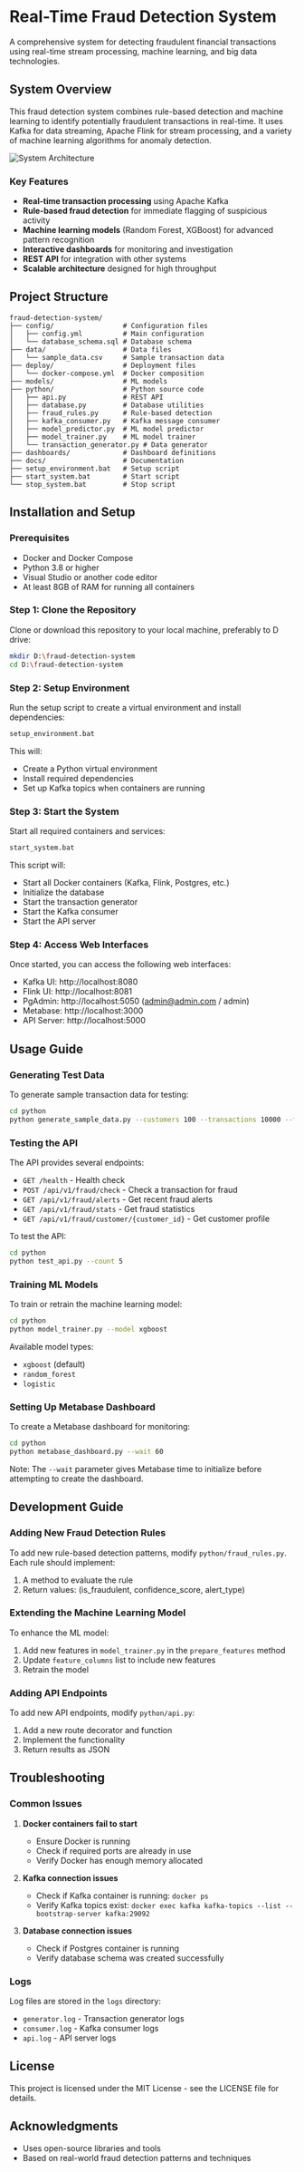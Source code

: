 # Real-Time Fraud Detection System

A comprehensive system for detecting fraudulent financial transactions using real-time stream processing, machine learning, and big data technologies.

## System Overview

This fraud detection system combines rule-based detection and machine learning to identify potentially fraudulent transactions in real-time. It uses Kafka for data streaming, Apache Flink for stream processing, and a variety of machine learning algorithms for anomaly detection.

![System Architecture](docs/architecture.png)

### Key Features

- **Real-time transaction processing** using Apache Kafka
- **Rule-based fraud detection** for immediate flagging of suspicious activity
- **Machine learning models** (Random Forest, XGBoost) for advanced pattern recognition
- **Interactive dashboards** for monitoring and investigation
- **REST API** for integration with other systems
- **Scalable architecture** designed for high throughput

## Project Structure

```
fraud-detection-system/
├── config/                 # Configuration files
│   ├── config.yml          # Main configuration
│   └── database_schema.sql # Database schema
├── data/                   # Data files
│   └── sample_data.csv     # Sample transaction data
├── deploy/                 # Deployment files
│   └── docker-compose.yml  # Docker composition
├── models/                 # ML models
├── python/                 # Python source code
│   ├── api.py              # REST API
│   ├── database.py         # Database utilities
│   ├── fraud_rules.py      # Rule-based detection
│   ├── kafka_consumer.py   # Kafka message consumer
│   ├── model_predictor.py  # ML model predictor
│   ├── model_trainer.py    # ML model trainer
│   └── transaction_generator.py # Data generator
├── dashboards/             # Dashboard definitions
├── docs/                   # Documentation
├── setup_environment.bat   # Setup script
├── start_system.bat        # Start script
└── stop_system.bat         # Stop script
```

## Installation and Setup

### Prerequisites

- Docker and Docker Compose
- Python 3.8 or higher
- Visual Studio or another code editor
- At least 8GB of RAM for running all containers

### Step 1: Clone the Repository

Clone or download this repository to your local machine, preferably to D drive:

```bash
mkdir D:\fraud-detection-system
cd D:\fraud-detection-system
```

### Step 2: Setup Environment

Run the setup script to create a virtual environment and install dependencies:

```bash
setup_environment.bat
```

This will:
- Create a Python virtual environment
- Install required dependencies
- Set up Kafka topics when containers are running

### Step 3: Start the System

Start all required containers and services:

```bash
start_system.bat
```

This script will:
- Start all Docker containers (Kafka, Flink, Postgres, etc.)
- Initialize the database
- Start the transaction generator
- Start the Kafka consumer
- Start the API server

### Step 4: Access Web Interfaces

Once started, you can access the following web interfaces:

- Kafka UI: http://localhost:8080
- Flink UI: http://localhost:8081
- PgAdmin: http://localhost:5050 (admin@admin.com / admin)
- Metabase: http://localhost:3000
- API Server: http://localhost:5000

## Usage Guide

### Generating Test Data

To generate sample transaction data for testing:

```bash
cd python
python generate_sample_data.py --customers 100 --transactions 10000 --fraud 0.01
```

### Testing the API

The API provides several endpoints:

- `GET /health` - Health check
- `POST /api/v1/fraud/check` - Check a transaction for fraud
- `GET /api/v1/fraud/alerts` - Get recent fraud alerts
- `GET /api/v1/fraud/stats` - Get fraud statistics
- `GET /api/v1/fraud/customer/{customer_id}` - Get customer profile

To test the API:

```bash
cd python
python test_api.py --count 5
```

### Training ML Models

To train or retrain the machine learning model:

```bash
cd python
python model_trainer.py --model xgboost
```

Available model types:
- `xgboost` (default)
- `random_forest`
- `logistic`

### Setting Up Metabase Dashboard

To create a Metabase dashboard for monitoring:

```bash
cd python
python metabase_dashboard.py --wait 60
```

Note: The `--wait` parameter gives Metabase time to initialize before attempting to create the dashboard.

## Development Guide

### Adding New Fraud Detection Rules

To add new rule-based detection patterns, modify `python/fraud_rules.py`. Each rule should implement:

1. A method to evaluate the rule
2. Return values: (is_fraudulent, confidence_score, alert_type)

### Extending the Machine Learning Model

To enhance the ML model:

1. Add new features in `model_trainer.py` in the `prepare_features` method
2. Update `feature_columns` list to include new features
3. Retrain the model

### Adding API Endpoints

To add new API endpoints, modify `python/api.py`:

1. Add a new route decorator and function
2. Implement the functionality
3. Return results as JSON

## Troubleshooting

### Common Issues

1. **Docker containers fail to start**
   - Ensure Docker is running
   - Check if required ports are already in use
   - Verify Docker has enough memory allocated

2. **Kafka connection issues**
   - Check if Kafka container is running: `docker ps`
   - Verify Kafka topics exist: `docker exec kafka kafka-topics --list --bootstrap-server kafka:29092`

3. **Database connection issues**
   - Check if Postgres container is running
   - Verify database schema was created successfully

### Logs

Log files are stored in the `logs` directory:
- `generator.log` - Transaction generator logs
- `consumer.log` - Kafka consumer logs
- `api.log` - API server logs

## License

This project is licensed under the MIT License - see the LICENSE file for details.

## Acknowledgments

- Uses open-source libraries and tools
- Based on real-world fraud detection patterns and techniques
